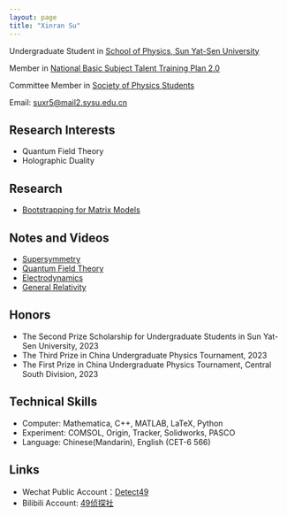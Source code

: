 ```yaml
---
layout: page
title: "Xinran Su"
---
```

Undergraduate Student in [School of Physics, Sun Yat-Sen University](https://spe.sysu.edu.cn/) 

Member in [National Basic Subject Talent Training Plan 2.0](https://baike.baidu.com/item/%E5%9F%BA%E7%A1%80%E5%AD%A6%E7%A7%91%E6%8B%94%E5%B0%96%E5%AD%A6%E7%94%9F%E5%9F%B9%E5%85%BB%E8%AE%A1%E5%88%922.0%E5%9F%BA%E5%9C%B0/53704775?fr=aladdin) 

Committee Member in [Society of Physics Students](https://www.spsnational.org/)

 Email: [suxr5@mail2.sysu.edu.cn](mailto:suxr5@mail2.sysu.edu.cn)

## Research Interests
 - Quantum Field Theory
 - Holographic Duality

## Research
 - [Bootstrapping for Matrix Models](https://xinransu1.github.io/XinranSu1/Research/)



## Notes and Videos
 - [Supersymmetry](https://xinransu1.github.io/XinranSu1/Scholar/)
 - [Quantum Field Theory](https://xinransu1.github.io/XinranSu1/Scholar/)
 - [Electrodynamics](https://xinransu1.github.io/XinranSu1/Scholar/)
 - [General Relativity](https://xinransu1.github.io/XinranSu1/Scholar/)
   
## Honors
 - The Second Prize Scholarship for Undergraduate Students in Sun Yat-Sen University, 2023
 - The Third Prize in China Undergraduate Physics Tournament, 2023
 - The First Prize in China Undergraduate Physics Tournament, Central South Division, 2023

## Technical Skills
 - Computer: Mathematica, C++, MATLAB, LaTeX, Python
 - Experiment: COMSOL, Origin, Tracker, Solidworks, PASCO
 - Language: Chinese(Mandarin), English (CET-6 566)

## Links
 - Wechat Public Account：[Detect49](https://mp.weixin.qq.com/s/H5k0KGaTL0kF8M8NYhq4Bg)
 - Bilibili Account: [49侦探社](https://www.bilibili.com/video/BV1FG411e7wT/?share_source=copy_web&vd_source=84a9cfbb6a2b72a87f12b3f87a31e070)
